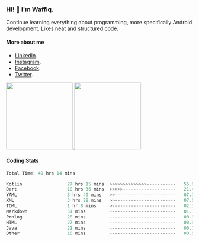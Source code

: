 ### Hi! 👋 I'm Waffiq.

Continue learning everything about programming, more specifically Android development. Likes neat and structured code.

#### More about me 
- [LinkedIn](https://www.linkedin.com/in/waffiqaziz/).
- [Instagram](https://www.instagram.com/waffiqaziz/).
- [Facebook](https://web.facebook.com/WaffiqAziz/).
- [Twitter](https://twitter.com/AzizWaffiq).

<p align="left">
<a href="https://github.com/waffiqaziz">
  <img height="180em" src="https://github-readme-stats-eight-theta.vercel.app/api?username=waffiqaziz&show_icons=true&theme=algolia&include_all_commits=true&count_private=true"/>
  <img height="180em" src="https://github-readme-stats-eight-theta.vercel.app/api/top-langs/?username=waffiqaziz&layout=compact&langs_count=8&theme=algolia"/>
</a>
</p>

#### Coding Stats
<!--START_SECTION:waka-->

```rust
Total Time: 49 hrs 14 mins

Kotlin                 27 hrs 15 mins  >>>>>>>>>>>>>>-----------   55.02 %
Dart                   10 hrs 36 mins  >>>>>--------------------   21.41 %
YAML                   3 hrs 49 mins   >>-----------------------   07.72 %
XML                    3 hrs 28 mins   >>-----------------------   07.02 %
TOML                   1 hr 8 mins     >------------------------   02.32 %
Markdown               51 mins         -------------------------   01.72 %
Prolog                 28 mins         -------------------------   00.95 %
HTML                   27 mins         -------------------------   00.91 %
Java                   21 mins         -------------------------   00.72 %
Other                  16 mins         -------------------------   00.57 %
```

<!--END_SECTION:waka-->
